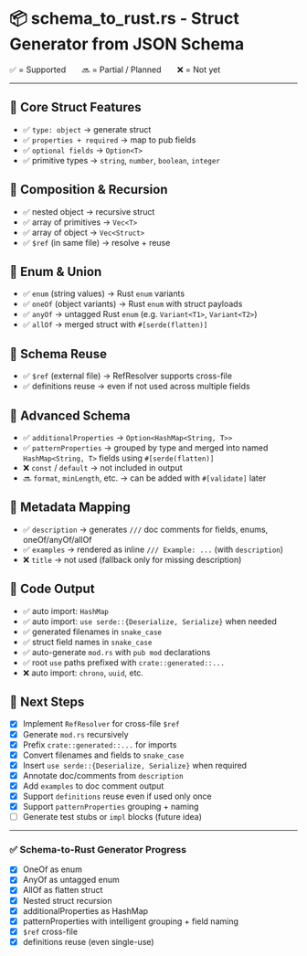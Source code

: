 # 📦 schema_to_rust.rs - Struct Generator from JSON Schema

✅ = Supported  🔜 = Partial / Planned  ❌ = Not yet

---

## 🔹 Core Struct Features
- ✅ `type: object` → generate struct
- ✅ `properties + required` → map to pub fields
- ✅ `optional fields` → `Option<T>`
- ✅ primitive types → `string`, `number`, `boolean`, `integer`

## 🔹 Composition & Recursion
- ✅ nested object → recursive struct
- ✅ array of primitives → `Vec<T>`
- ✅ array of object → `Vec<Struct>`
- ✅ `$ref` (in same file) → resolve + reuse

## 🔹 Enum & Union
- ✅ `enum` (string values) → Rust `enum` variants
- ✅ `oneOf` (object variants) → Rust `enum` with struct payloads
- ✅ `anyOf` → untagged Rust `enum` (e.g. `Variant<T1>`, `Variant<T2>`)
- ✅ `allOf` → merged struct with `#[serde(flatten)]`

## 🔹 Schema Reuse
- ✅ `$ref` (external file) → RefResolver supports cross-file
- ✅ definitions reuse → even if not used across multiple fields

## 🔹 Advanced Schema
- ✅ `additionalProperties` → `Option<HashMap<String, T>>`
- ✅ `patternProperties` → grouped by type and merged into named `HashMap<String, T>` fields using `#[serde(flatten)]`
- ❌ `const` / `default` → not included in output
- 🔜 `format`, `minLength`, etc. → can be added with `#[validate]` later

## 🔹 Metadata Mapping
- ✅ `description` → generates `///` doc comments for fields, enums, oneOf/anyOf/allOf
- ✅ `examples` → rendered as inline `/// Example: ...` (with `description`)
- ❌ `title` → not used (fallback only for missing description)

## 🔧 Code Output
- ✅ auto import: `HashMap`
- ✅ auto import: `use serde::{Deserialize, Serialize}` when needed
- ✅ generated filenames in `snake_case`
- ✅ struct field names in `snake_case`
- ✅ auto-generate `mod.rs` with `pub mod` declarations
- ✅ root `use` paths prefixed with `crate::generated::...`
- ❌ auto import: `chrono`, `uuid`, etc.

## 🧪 Next Steps
- [x] Implement `RefResolver` for cross-file `$ref`
- [x] Generate `mod.rs` recursively
- [x] Prefix `crate::generated::...` for imports
- [x] Convert filenames and fields to `snake_case`
- [x] Insert `use serde::{Deserialize, Serialize}` when required
- [x] Annotate doc/comments from `description`
- [x] Add `examples` to doc comment output
- [x] Support `definitions` reuse even if used only once
- [x] Support `patternProperties` grouping + naming
- [ ] Generate test stubs or `impl` blocks (future idea)

---

### ✅ Schema-to-Rust Generator Progress
- [x] OneOf as enum
- [x] AnyOf as untagged enum
- [x] AllOf as flatten struct
- [x] Nested struct recursion
- [x] additionalProperties as HashMap
- [x] patternProperties with intelligent grouping + field naming
- [x] `$ref` cross-file
- [x] definitions reuse (even single-use)
